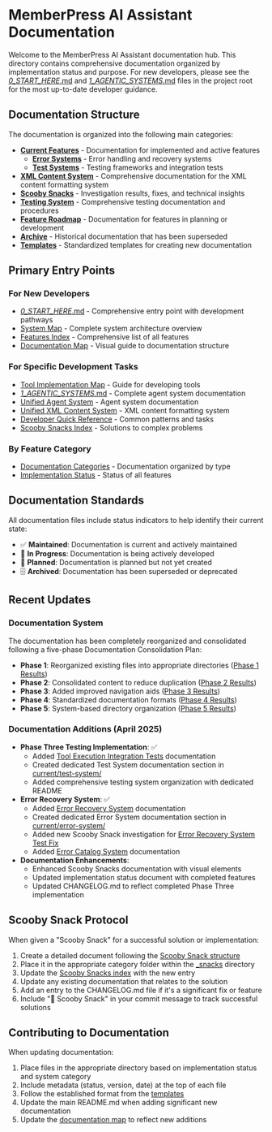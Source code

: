 # MemberPress AI Assistant Documentation

Welcome to the MemberPress AI Assistant documentation hub. This directory contains comprehensive documentation organized by implementation status and purpose. For new developers, please see the [_0_START_HERE_.md](../_0_START_HERE_.md) and [_1_AGENTIC_SYSTEMS_.md](../_1_AGENTIC_SYSTEMS_.md) files in the project root for the most up-to-date developer guidance.

## Documentation Structure

The documentation is organized into the following main categories:

- [**Current Features**](current/) - Documentation for implemented and active features
  - [**Error Systems**](current/error-system/) - Error handling and recovery systems
  - [**Test Systems**](current/test-system/) - Testing frameworks and integration tests
- [**XML Content System**](xml-content-system/index.md) - Comprehensive documentation for the XML content formatting system
- [**Scooby Snacks**](_snacks/) - Investigation results, fixes, and technical insights
- [**Testing System**](../test/README.md) - Comprehensive testing documentation and procedures
- [**Feature Roadmap**](roadmap/) - Documentation for features in planning or development
- [**Archive**](archive/) - Historical documentation that has been superseded
- [**Templates**](templates/) - Standardized templates for creating new documentation

## Primary Entry Points

### For New Developers
- [_0_START_HERE_.md](../_0_START_HERE_.md) - Comprehensive entry point with development pathways
- [System Map](current/core/system-map.md) - Complete system architecture overview
- [Features Index](current/core/features-index.md) - Comprehensive list of all features
- [Documentation Map](current/core/documentation-map.md) - Visual guide to documentation structure

### For Specific Development Tasks
- [Tool Implementation Map](current/tool-system/tool-implementation-map.md) - Guide for developing tools
- [_1_AGENTIC_SYSTEMS_.md](../_1_AGENTIC_SYSTEMS_.md) - Complete agent system documentation
- [Unified Agent System](current/agent-system/unified-agent-system.md) - Agent system documentation
- [Unified XML Content System](current/content-system/unified-xml-content-system.md) - XML content formatting system
- [Developer Quick Reference](current/core/developer-quick-reference.md) - Common patterns and tasks
- [Scooby Snacks Index](_snacks/index.md) - Solutions to complex problems

### By Feature Category
- [Documentation Categories](current/core/documentation-categories.md) - Documentation organized by type
- [Implementation Status](current/core/implementation-status.md) - Status of all features

## Documentation Standards

All documentation files include status indicators to help identify their current state:

- ✅ **Maintained**: Documentation is current and actively maintained
- 🚧 **In Progress**: Documentation is being actively developed
- 🔮 **Planned**: Documentation is planned but not yet created
- 🗄️ **Archived**: Documentation has been superseded or deprecated

## Recent Updates

### Documentation System 
The documentation has been completely reorganized and consolidated following a five-phase Documentation Consolidation Plan:

- **Phase 1**: Reorganized existing files into appropriate directories ([Phase 1 Results](current/core/documentation-consolidation-results.md))
- **Phase 2**: Consolidated content to reduce duplication ([Phase 2 Results](current/core/phase-2-documentation-consolidation-results.md))
- **Phase 3**: Added improved navigation aids ([Phase 3 Results](current/core/phase-3-documentation-consolidation-results.md))
- **Phase 4**: Standardized documentation formats ([Phase 4 Results](current/core/phase-4-documentation-consolidation-results.md))
- **Phase 5**: System-based directory organization ([Phase 5 Results](current/core/documentation-map.md))

### Documentation Additions (April 2025)
- **Phase Three Testing Implementation**: ✅
  - Added [Tool Execution Integration Tests](current/test-system/tool-execution-integration-tests.md) documentation
  - Created dedicated Test System documentation section in [current/test-system/](current/test-system/)
  - Added comprehensive testing system organization with dedicated README
- **Error Recovery System**: ✅
  - Added [Error Recovery System](current/error-system/error-recovery-system.md) documentation
  - Created dedicated Error System documentation section in [current/error-system/](current/error-system/)
  - Added new Scooby Snack investigation for [Error Recovery System Test Fix](_snacks/investigations/error-recovery-system-fix.md)
  - Added [Error Catalog System](current/error-system/error-catalog-system.md) documentation
- **Documentation Enhancements**:
  - Enhanced Scooby Snacks documentation with visual elements
  - Updated implementation status document with completed features
  - Updated CHANGELOG.md to reflect completed Phase Three implementation

## Scooby Snack Protocol

When given a "Scooby Snack" for a successful solution or implementation:

1. Create a detailed document following the [Scooby Snack structure](_snacks/README.md)
2. Place it in the appropriate category folder within the [_snacks](_snacks/) directory
3. Update the [Scooby Snacks index](_snacks/index.md) with the new entry
4. Update any existing documentation that relates to the solution
5. Add an entry to the CHANGELOG.md file if it's a significant fix or feature
6. Include "🦴 Scooby Snack" in your commit message to track successful solutions

## Contributing to Documentation

When updating documentation:

1. Place files in the appropriate directory based on implementation status and system category
2. Include metadata (status, version, date) at the top of each file
3. Follow the established format from the [templates](templates/)
4. Update the main README.md when adding significant new documentation
5. Update the [documentation map](current/core/documentation-map.md) to reflect new additions